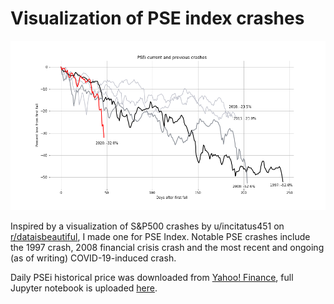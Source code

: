 # Visualization of PSE index crashes

![](PSEi_crash.png)

Inspired by a visualization of S&P500 crashes by u/incitatus451 on [r/dataisbeautiful](https://www.reddit.com/r/dataisbeautiful/comments/fjvtt5/oc_current_market_sell_off_compared_to_major_ones/?utm_medium=android_app&utm_source=share), I made one for PSE Index. Notable PSE crashes include the 1997 crash, 2008 financial crisis crash and the most recent and ongoing (as of writing) COVID-19-induced crash.

Daily PSEi historical price was downloaded from [Yahoo! Finance](https://finance.yahoo.com/quote/PSEI.PS/history/), full Jupyter notebook is uploaded [here](https://github.com/cedricconol/psei_crashes/blob/master/PSEi%20Crashes.ipynb).
